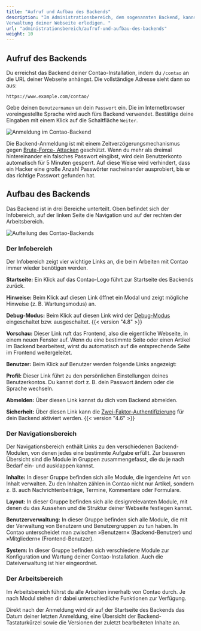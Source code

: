 ```yaml
---
title: "Aufruf und Aufbau des Backends"
description: "Im Administrationsbereich, dem sogenannten Backend, kannst du alle Arbeiten im Zusammenhang mit der 
Verwaltung deiner Webseite erledigen. "
url: "administrationsbereich/aufruf-und-aufbau-des-backends"
weight: 10
---
```



## Aufruf des Backends

Du erreichst das Backend deiner Contao-Installation, indem du `/contao` an die URL deiner Webseite anhängst. Die 
vollständige Adresse sieht dann so aus:

`https://www.example.com/contao/`

Gebe deinen `Benutzernamen` un dein `Passwort` ein. Die im Internetbrowser voreingestellte Sprache wird auch fürs
Backend verwendet. Bestätige deine Eingaben mit einem Klick auf die Schaltfläche `Weiter`. 

![Anmeldung im Contao-Backend](/de/backend/images/de/contao-backend-anmeldung.png)

Die Backend-Anmeldung ist mit einem Zeitverzögerungsmechanismus gegen [Brute-Force-
Attacken](https://de.wikipedia.org/wiki/Brute-Force-Methode) geschützt. Wenn du mehr als dreimal hintereinander ein
falsches Passwort eingibst, wird dein Benutzerkonto automatisch für 5 Minuten gesperrt. Auf diese Weise wird
verhindert, dass ein Hacker eine große Anzahl Passwörter nacheinander ausprobiert, bis er das richtige Passwort
gefunden hat.


## Aufbau des Backends

Das Backend ist in drei Bereiche unterteilt. Oben befindet sich der Infobereich, auf der linken Seite die Navigation und
auf der rechten der Arbeitsbereich.

![Aufteilung des Contao-Backends](/de/backend/images/de/contao-backend-aufteilung.png)


### Der Infobereich

Der Infobereich zeigt vier wichtige Links an, die beim Arbeiten mit Contao immer wieder benötigen werden.

**Startseite:** Ein Klick auf das Contao-Logo führt zur Startseite des Backends zurück.

**Hinweise:** Beim Klick auf diesen Link öffnet ein Modal und zeigt mögliche Hinweise (z. B. Wartungsmodus) an.

**Debug-Modus:** Beim Klick auf diesen Link wird der [Debug-Modus](../system/debug-mode) eingeschaltet bzw. ausgeschaltet.
{{< version "4.8" >}}

**Vorschau:** Dieser Link ruft das Frontend, also die eigentliche Webseite, in einem neuen Fenster auf. Wenn du eine
bestimmte Seite oder einen Artikel im Backend bearbeitest, wirst du automatisch auf die entsprechende Seite im Frontend
weitergeleitet.

**Benutzer:** Beim Klick auf Benutzer werden folgende Links angezeigt:

**Profil:** Dieser Link führt zu den persönlichen Einstellungen deines Benutzerkontos. Du kannst dort z. B. dein
Passwort ändern oder die Sprache wechseln.

**Abmelden:** Über diesen Link kannst du dich vom Backend abmelden.

**Sicherheit:** Über diesen Link kann die 
[Zwei-Faktor-Authentifizierung](https://de.wikipedia.org/wiki/Zwei-Faktor-Authentisierung) für dein Backend aktiviert 
werden.
{{< version "4.6" >}}


### Der Navigationsbereich

Der Navigationsbereich enthält Links zu den verschiedenen Backend-Modulen, von denen jedes eine bestimmte Aufgabe
erfüllt. Zur besseren Übersicht sind die Module in Gruppen zusammengefasst, die du je nach Bedarf ein- und ausklappen
kannst.

**Inhalte:** In dieser Gruppe befinden sich alle Module, die irgendeine Art von Inhalt verwalten. Zu den Inhalten zählen
in Contao nicht nur Artikel, sondern z. B. auch Nachrichtenbeiträge, Termine, Kommentare oder Formulare.

**Layout:** In dieser Gruppe befinden sich alle designrelevanten Module, mit denen du das Aussehen und die Struktur
deiner Webseite festlegen kannst.

**Benutzerverwaltung:** In dieser Gruppe befinden sich alle Module, die mit der Verwaltung von Benutzern und
Benutzergruppen zu tun haben. In Contao unterscheidet man zwischen »Benutzern« (Backend-Benutzer) und »Mitgliedern«
(Frontend-Benutzer).

**System:** In dieser Gruppe befinden sich verschiedene Module zur Konfiguration und Wartung deiner Contao-Installation.
Auch die Dateiverwaltung ist hier eingeordnet.


### Der Arbeitsbereich

Im Arbeitsbereich führst du alle Arbeiten innerhalb von Contao durch. Je nach Modul stehen dir dabei unterschiedliche
Funktionen zur Verfügung.

Direkt nach der Anmeldung wird dir auf der Startseite des Backends das Datum deiner letzten Anmeldung, eine Übersicht
der Backend-Tastaturkürzel sowie die Versionen der zuletzt bearbeiteten Inhalte an.
